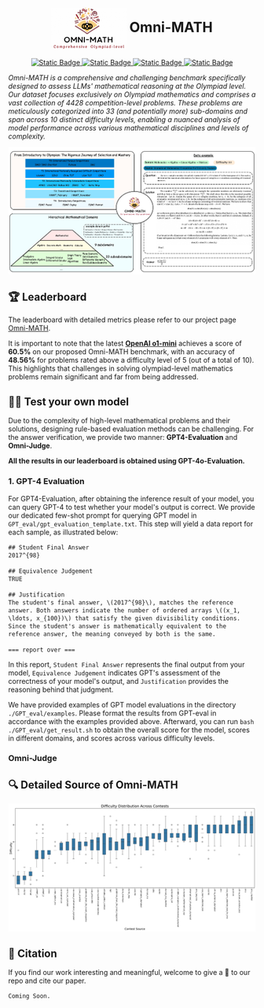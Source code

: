 

<h1 align="center">
    <img src="./imgs/MiniLogo.png" alt="Logo" style="height: 3em; display: inline-block; vertical-align: middle;"> Omni-MATH
</h1>
<p align="center">
    <a href="https://github.com/KbsdJames/Omni-MATH">
        <img alt="Static Badge" src="https://img.shields.io/badge/Paper-Coming Soon-red">
    </a>
    <a href="https://huggingface.co/datasets/KbsdJames/Omni-MATH">
        <img alt="Static Badge" src="https://img.shields.io/badge/HFDataset-OmniMATH-yellow">
    </a>
    <a href="https://huggingface.co/KbsdJames/Omni-Judge">
        <img alt="Static Badge" src="https://img.shields.io/badge/OmniJudge-OmniMATH-yellow">
    </a>
    <a href="https://omni-math.github.io/">
        <img alt="Static Badge" src="https://img.shields.io/badge/ProjectPage-Online-blue">
    </a>
</p>



*Omni-MATH is a comprehensive and challenging benchmark specifically designed to assess LLMs' mathematical reasoning at the Olympiad level. Our dataset focuses exclusively on Olympiad mathematics and comprises a vast collection of 4428 competition-level problems. These problems are meticulously categorized into 33 (and potentially more) sub-domains and span across 10 distinct difficulty levels, enabling a nuanced analysis of model performance across various mathematical disciplines and levels of complexity.*

![HeadPicture](./imgs/head_picture.jpg)

## 🏆 Leaderboard
The leaderboard with detailed metrics please refer to our project page [Omni-MATH](https://omni-math.github.io/).

It is important to note that the latest [**OpenAI o1-mini**](https://openai.com/index/learning-to-reason-with-llms/) achieves a score of **60.5%** on our proposed Omni-MATH benchmark, with an accuracy of **48.56%** for problems rated above a difficulty level of 5 (out of a total of 10). This highlights that challenges in solving olympiad-level mathematics problems remain significant and far from being addressed.

## 🫵🏻 Test your own model
Due to the complexity of high-level mathematical problems and their solutions, designing rule-based evaluation methods can be challenging. For the answer verification, we provide two manner: **GPT4-Evaluation** and **Omni-Judge**. 

**All the results in our leaderboard is obtained using GPT-4o-Evaluation.**

### 1. GPT-4 Evaluation
For GPT4-Evaluation, after obtaining the inference result of your model, you can query GPT-4 to test whether your model's output is correct. We provide our dedicated few-shot prompt for querying GPT model in `GPT_eval/gpt_evaluation_template.txt`. This step will yield a data report for each sample, as illustrated below:
```
## Student Final Answer
2017^{98}

## Equivalence Judgement
TRUE

## Justification
The student's final answer, \(2017^{98}\), matches the reference answer. Both answers indicate the number of ordered arrays \((x_1, \ldots, x_{100})\) that satisfy the given divisibility conditions. Since the student's answer is mathematically equivalent to the reference answer, the meaning conveyed by both is the same.

=== report over ===
```
In this report, `Student Final Answer` represents the final output from your model, `Equivalence Judgement` indicates GPT's assessment of the correctness of your model's output, and `Justification` provides the reasoning behind that judgment.

We have provided examples of GPT model evaluations in the directory `./GPT_eval/examples`. Please format the results from GPT-eval in accordance with the examples provided above. Afterward, you can run `bash ./GPT_eval/get_result.sh` to obtain the overall score for the model, scores in different domains, and scores across various difficulty levels.


### Omni-Judge


### 
## 🔍 Detailed Source of Omni-MATH
![alt text](./imgs/box_plot.png)

## 💬 Citation
If you find our work interesting and meaningful, welcome to give a 🌟 to our repo and cite our paper.
```
Coming Soon.
```